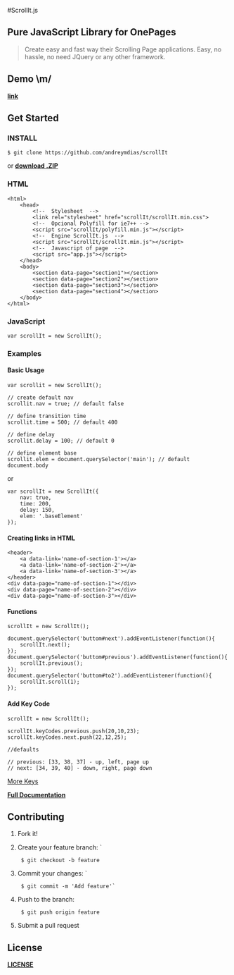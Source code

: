 #ScrollIt.js

## Pure JavaScript Library for OnePages

>Create easy and fast way their Scrolling Page applications.
>Easy, no hassle, no need JQuery or any other framework.

## Demo \m/
    
**[link](http://andreymdias.github.io/scrollIt/)**
    
## Get Started

### INSTALL

    $ git clone https://github.com/andreymdias/scrollIt
    
or **[download .ZIP](https://github.com/andreymdias/scrollIt/archive/master.zip)**

### HTML

    <html>    
        <head>
            <!--  Stylesheet  -->
            <link rel="stylesheet" href="scrollIt/scrollIt.min.css">
            <!--  Opcional Polyfill for ie7++ -->
            <script src="scrollIt/polyfill.min.js"></script>
            <!--  Engine ScrollIt.js  -->
            <script src="scrollIt/scrollIt.min.js"></script>
            <!--  Javascript of page  -->
            <script src="app.js"></script>
        </head>
        <body>
            <section data-page="section1"></section>
            <section data-page="section2"></section>
            <section data-page="section3"></section>
            <section data-page="section4"></section>
        </body>
    </html>
    
### JavaScript

    var scrollIt = new ScrollIt();

### Examples

#### Basic Usage

    var scrollit = new ScrollIt();
    
    // create default nav
    scrollit.nav = true; // default false
    
    // define transition time
    scrollit.time = 500; // default 400
    
    // define delay
    scrollit.delay = 100; // default 0
    
    // define element base
    scrollit.elem = document.querySelector('main'); // default document.body

or
    
    var scrollIt = new ScrollIt({
        nav: true,
        time: 200,
        delay: 150,
        elem: '.baseElement'
    }); 
    
#### Creating links in HTML

    <header>
        <a data-link='name-of-section-1'></a>
        <a data-link='name-of-section-2'></a>
        <a data-link='name-of-section-3'></a>
    </header>
    <div data-page="name-of-section-1"></div>
    <div data-page="name-of-section-2"></div>
    <div data-page="name-of-section-3"></div>
    
#### Functions
    
    scrollIt = new ScrollIt();
    
    document.querySelector('buttom#next').addEventListener(function(){
        scrollIt.next();
    });
    document.querySelector('buttom#previous').addEventListener(function(){
        scrollIt.previous();
    });
    document.querySelector('buttom#to2').addEventListener(function(){
        scrollIt.scroll(1);
    });

#### Add Key Code

    scrollIt = new ScrollIt();
    
    scrollIt.keyCodes.previous.push(20,10,23);
    scrollIt.keyCodes.next.push(22,12,25);
    
    //defaults
    
    // previous: [33, 38, 37] - up, left, page up 
    // next: [34, 39, 40] - down, right, page down

[More Keys](http://www.cambiaresearch.com/articles/15/javascript-char-codes-key-codes)

**[Full Documentation](https://github.com/andreymdias/scrollIt/wiki)**

## Contributing

1. Fork it!
2. Create your feature branch: `

        $ git checkout -b feature
        
3. Commit your changes: `

        $ git commit -m 'Add feature'`
    
4. Push to the branch:

        $ git push origin feature
        
5. Submit a pull request

## License

**[LICENSE](https://github.com/andreymdias/scrollIt/blob/master/LICENSE)**
